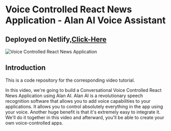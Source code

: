 # Voice Controlled React News Application - Alan AI Voice Assistant

## Deployed on Netlify,[Click-Here](https://newsappbyjagjiwan.netlify.app/)

![Voice Controlled React News Application](https://i.ibb.co/gb0RktT/Screenshot-75.png)

## Introduction
This is a code repository for the corresponding video tutorial. 

In this video, we're going to build a Conversational Voice Controlled React News Application using Alan AI. Alan AI is a revolutionary speech recognition software that allows you to add voice capabilities to your applications. It allows you to control absolutely everything in the app using your voice. Another huge benefit is that it's extremely easy to integrate it. We'll do it together in this video and afterward, you'll be able to create your own voice-controlled apps.  

